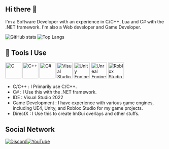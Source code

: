 ## Hi there 👋
I'm a Software Developer with an experience in C/C++, Lua and C# with the .NET framework. I'm also a Web developer and Game Developer.

![GitHub stats](https://github-readme-stats.vercel.app/api?username=NeoXa7&show_icons=true)
![Top Langs](https://github-readme-stats.vercel.app/api/top-langs/?username=NeoXa7&layout=compact)


## 🤖 Tools I Use
<!-- Language and Tool Badges -->
<p align="left">
<img src="https://cdn-icons-png.flaticon.com/512/3665/3665923.png" alt="C" width="50" height="50"/>
<img src="https://cdn-icons-png.flaticon.com/512/6132/6132222.png" alt="C++" width="50" height="50"/>
<img src="https://cdn-icons-png.flaticon.com/512/6132/6132221.png" alt="C#" width="50" height="50"/>
<img src="https://cdn-icons-png.flaticon.com/512/906/906324.png" alt="Visual Studio" width="50" height="50"/>
<img src="https://cdn.jsdelivr.net/gh/devicons/devicon/icons/unity/unity-original.svg" alt="Unity Engine" width="50" height="50"/>
<img src="https://cdn.jsdelivr.net/gh/devicons/devicon/icons/unrealengine/unrealengine-original.svg" alt="Unreal Engine" width="50" height="50"/>
<img src="https://img.icons8.com/?size=256&id=aoRFS7u2O2dm&format=png" alt="Roblox Studio" width="50" height="50"/>
</p>

- C/C++ : I Primarily use C/C++.
- C# : I Use this with the .NET framework.
- IDE : Visual Studio 2022
- Game Development : I have experience with various game engines, including UE4, Unity, and Roblox Studio for my game projects.
- DirectX : I Use this to create ImGui overlays and other stuffs.

## Social Network
[![Discord](https://img.shields.io/badge/Discord-7289DA?style=for-the-badge&logo=discord&logoColor=white)](https://discord.com/users/babablacksheep#4201)[![YouTube](https://img.shields.io/badge/YouTube-FF0000?style=for-the-badge&logo=youtube&logoColor=white)](https://www.youtube.com/c/YOUR_CHANNEL_NAME)




<!--
**NeoXa7/NeoXa7** is a ✨ _special_ ✨ repository because its `README.md` (this file) appears on your GitHub profile.

Here are some ideas to get you started:

- 🔭 I’m currently working on ...
- 🌱 I’m currently learning ...
- 👯 I’m looking to collaborate on ...
- 🤔 I’m looking for help with ...
- 💬 Ask me about ...
- 📫 How to reach me: ...
- 😄 Pronouns: ...
- ⚡ Fun fact: ...
-->
